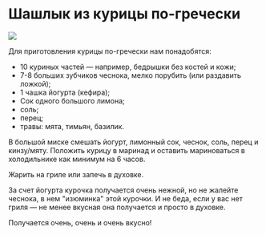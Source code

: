 # Шашлык из курицы по-гречески
![](/images/Kulinar/Second/shashlik-03.jpg)

Для приготовления курицы по-гречески нам понадобятся: 

* 10 куриных частей — например, бедрышки без костей и кожи;
* 7-8 больших зубчиков чеснока, мелко порубить (или раздавить ложкой);
* 1 чашка йогурта (кефира);
* Сок одного большого лимона;
* соль;
* перец;
* травы: мята, тимьян, базилик. 

В большой миске смешать йогурт, лимонный сок, чеснок, соль, перец и кинзу/мяту. Положить курицу в маринад и оставить мариноваться в холодильнике как минимум на 6 часов.

Жарить на гриле или запечь в духовке.

За счет йогурта курочка получается очень нежной, но не жалейте чеснока, в нем "изюминка" этой курочки. И не беда, если у вас нет гриля — не менее вкусная она получается и просто в духовке.

Получается очень, очень и очень вкусно! 
